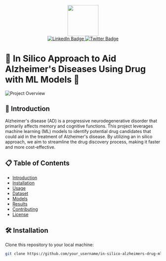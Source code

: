 <div id="header" align="center">
  <img src="https://media.giphy.com/media/hqU2KkjW5bE2v2Z7Q2/giphy.gif" width="100"/>
</div>
<div id="badges" align="center">
    <a href="your-linkedin-URL">
    <img src="https://img.shields.io/badge/LinkedIn-blue?style=for-the-badge&logo=linkedin&logoColor=white" alt="LinkedIn Badge"/>
  <a href="your-twitter-URL">
    <img src="https://img.shields.io/badge/Twitter-blue?style=for-the-badge&logo=twitter&logoColor=white" alt="Twitter Badge"/>
  </a>
</div>

# 🚀 In Silico Approach to Aid Alzheimer's Diseases Using Drug with ML Models 🧠

![Project Overview](path_to_your_gif.gif)

## 🧬 Introduction

Alzheimer's disease (AD) is a progressive neurodegenerative disorder that primarily affects memory and cognitive functions. This project leverages machine learning (ML) models to identify potential drug candidates that could aid in the treatment of Alzheimer's disease. By utilizing an in silico approach, we aim to streamline the drug discovery process, making it faster and more cost-effective.

## 📋 Table of Contents

- [Introduction](#-introduction)
- [Installation](#-installation)
- [Usage](#-usage)
- [Dataset](#-dataset)
- [Models](#-models)
- [Results](#-results)
- [Contributing](#-contributing)
- [License](#-license)

## 🛠️ Installation

Clone this repository to your local machine:

```bash
git clone https://github.com/your_username/in-silico-alzheimers-drug-ml.git
